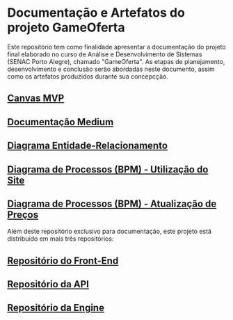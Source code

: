 # Documentação e Artefatos do projeto GameOferta

Este repositório tem como finalidade apresentar a documentação do projeto final elaborado no curso de Análise e Desenvolvimento de Sistemas (SENAC Porto Alegre), chamado "GameOferta".
As etapas de planejamento, desenvolvimento e conclusão serão abordadas neste documento, assim como os artefatos produzidos durante sua concepcção.

## [Canvas MVP](canvas-mvp.md)
## [Documentação Medium](https://medium.com/@eduardo_vk/gameoferta-facilitador-de-pesquisa-de-pre%C3%A7os-de-jogos-digitais-b8b3631ac50a)
## [Diagrama Entidade-Relacionamento](diagrama-er.md)
## [Diagrama de Processos (BPM) - Utilização do Site](bpm-usuario.md)
## [Diagrama de Processos (BPM) - Atualização de Preços](bpm-precos.md)

Além deste repositório exclusivo para documentação, este projeto está distribuído em mais três repositórios:
## [Repositório do Front-End](https://github.com/Guilherme164/GameCompare/)
## [Repositório da API](https://github.com/eduardovk/game-oferta-api)
## [Repositório da Engine](https://github.com/eduardovk/game-oferta-engine)
